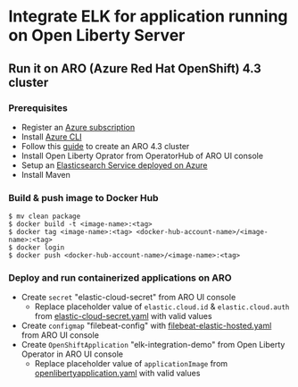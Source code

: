 # Integrate ELK for application running on Open Liberty Server

## Run it on ARO (Azure Red Hat OpenShift) 4.3 cluster
### Prerequisites
- Register an [Azure subscription](https://azure.microsoft.com/en-us/)
- Install [Azure CLI](https://docs.microsoft.com/en-us/cli/azure/install-azure-cli?view=azure-cli-latest)
- Follow this [guide](https://docs.microsoft.com/en-us/azure/openshift/howto-using-azure-redhat-openshift) to create an ARO 4.3 cluster
- Install Open Liberty Oprator from OperatorHub of ARO UI console
- Setup an [Elasticsearch Service deployed on Azure](https://www.elastic.co/azure)
- Install Maven
 ### Build & push image to Docker Hub
 ```
 $ mv clean package
 $ docker build -t <image-name>:<tag>
 $ docker tag <image-name>:<tag> <docker-hub-account-name>/<image-name>:<tag>
 $ docker login
 $ docker push <docker-hub-account-name>/<image-name>:<tag>
 ```
 ### Deploy and run containerized applications on ARO
- Create `secret` "elastic-cloud-secret" from ARO UI console
  - Replace placeholder value of `elastic.cloud.id` & `elastic.cloud.auth` from [elastic-cloud-secret.yaml](https://github.com/majguo/open-liberty-demo/blob/master/elk-integration/deployment/elastic-cloud-secret.yaml) with valid values
- Create `configmap` "filebeat-config" with [filebeat-elastic-hosted.yaml](https://github.com/majguo/open-liberty-demo/blob/master/elk-integration/deployment/filebeat-elastic-hosted.yaml) from ARO UI console
- Create `OpenShiftApplication` "elk-integration-demo" from Open Liberty Operator in ARO UI console
  - Replace placeholder value of `applicationImage` from [openlibertyapplication.yaml](https://github.com/majguo/open-liberty-demo/blob/master/elk-integration/deployment/openlibertyapplication.yaml) with valid values
